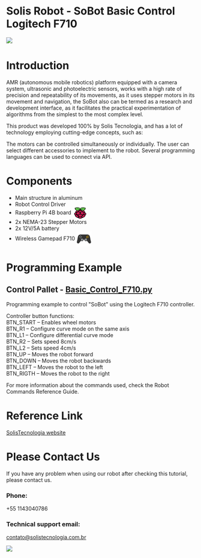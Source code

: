 # Solis Robot - SoBot Basic Control Logitech F710
![](https://github.com/SolisTecnologia/SoBot-Basic-Control-Logitech-F710/blob/main/png/SoBotControlF710.png)

# Introduction

AMR (autonomous mobile robotics) platform equipped with a camera system, ultrasonic and photoelectric sensors, works with a high rate of precision and repeatability of its movements, as it uses stepper motors in its movement and navigation, the SoBot also can be termed as a research and development interface, as it facilitates the practical experimentation of algorithms from the simplest to the most complex level.

This product was developed 100% by Solis Tecnologia, and has a lot of technology employing cutting-edge concepts, such as:

The motors can be controlled simultaneously or individually.
The user can select different accessories to implement to the robot.
Several programming languages can be used to connect via API.

# Components

* Main structure in aluminum
* Robot Control Driver
* Raspberry Pi 4B board <img align="center" height="30" width="40" src="https://github.com/devicons/devicon/blob/master/icons/raspberrypi/raspberrypi-original.svg">
* 2x NEMA-23 Stepper Motors
* 2x 12V/5A battery
* Wireless Gamepad F710  <img align="center" height="40" width="40" src="https://github.com/SolisTecnologia/SoBot-Basic-Control-Logitech-F710/blob/main/png/control.png">

# Programming Example
## Control Pallet - [Basic_Control_F710.py](https://github.com/SolisTecnologia/SoBot-Basic-Control-Logitech-F710/blob/main/Basic_Control_F710.py)
  
Programming example to control "SoBot" using the Logitech F710 controller.  
   
Controller button functions:  
BTN_START – Enables wheel motors  
BTN_R1 – Configure curve mode on the same axis  
BTN_L1 – Configure differential curve mode  
BTN_R2 – Sets speed 8cm/s  
BTN_L2 – Sets speed 4cm/s  
BTN_UP – Moves the robot forward  
BTN_DOWN – Moves the robot backwards  
BTN_LEFT – Moves the robot to the left  
BTN_RIGTH – Moves the robot to the right  


For more information about the commands used, check the Robot Commands Reference Guide.

# Reference Link
[SolisTecnologia website](https://solistecnologia.com/produtos/robotsingle)

# Please Contact Us
  
If you have any problem when using our robot after checking this tutorial, please contact us.

### Phone:
+55 1143040786

### Technical support email: 
contato@solistecnologia.com.br

![](https://github.com/SolisTecnologia/SoBot-Simple-Route/blob/master/png/logo.png)
